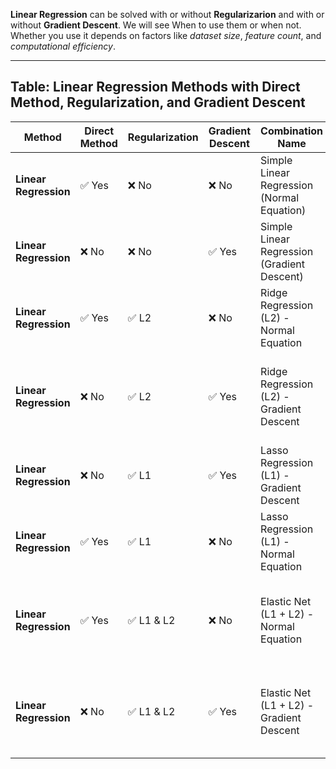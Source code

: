 **Linear Regression** can be solved with or without **Regularizarion** and with or without **Gradient Descent**. We will see When to use them or when not. Whether you use it depends on factors like *dataset size*, *feature count*, and *computational efficiency*.

---

## **Table: Linear Regression Methods with Direct Method, Regularization, and Gradient Descent**

| **Method**            | **Direct Method** | **Regularization** | **Gradient Descent** | **Combination Name**                          | **When to Use?**                      | **Pros**                              | **Cons**                                       |
|-----------------------|-------------------|--------------------|----------------------|----------------------------------------------|--------------------------------------|---------------------------------------|------------------------------------------------|
| **Linear Regression**  | ✅ Yes            | ❌ No               | ❌ No                 | Simple Linear Regression (Normal Equation)   | Small dataset, low-dimensional data | Exact solution, fast for small data   | Slow for large datasets (\( O(m^3) \))        |
| **Linear Regression**  | ❌ No             | ❌ No               | ✅ Yes                | Simple Linear Regression (Gradient Descent)  | Large datasets, high-dimensional data | Works with large datasets, avoids matrix inversion | Needs tuning (learning rate, convergence criteria) |
| **Linear Regression**  | ✅ Yes            | ✅ L2               | ❌ No                 | Ridge Regression (L2) - Normal Equation      | Small to medium dataset, avoids overfitting | Stabilizes weights, reduces multicollinearity | Computationally expensive for very large datasets |
| **Linear Regression**  | ❌ No             | ✅ L2               | ✅ Yes                | Ridge Regression (L2) - Gradient Descent     | Large dataset, avoids overfitting, too large for normal equation | Works with large datasets | Slower convergence than normal equation |
| **Linear Regression**  | ❌ No             | ✅ L1               | ✅ Yes                | Lasso Regression (L1) - Gradient Descent     | Feature selection, high-dimensional sparse data | Sets some weights to exactly zero (sparse model) | No closed-form solution, requires iterative methods |
| **Linear Regression**  | ✅ Yes            | ✅ L1               | ❌ No                 | Lasso Regression (L1) - Normal Equation      | Small to medium dataset, feature selection | Exact solution, sparsity in coefficients | Computationally expensive for very large datasets |
| **Linear Regression**  | ✅ Yes            | ✅ L1 & L2          | ❌ No                 | Elastic Net (L1 + L2) - Normal Equation      | Small to medium dataset, both feature selection & stability | Exact solution, balances L1 & L2 regularization | Computationally expensive for large datasets |
| **Linear Regression**  | ❌ No             | ✅ L1 & L2          | ✅ Yes                | Elastic Net (L1 + L2) - Gradient Descent     | Both feature selection and stability, large dataset | Balances L1 & L2 benefits | Requires hyperparameter tuning (\(\alpha, \lambda\)) |

